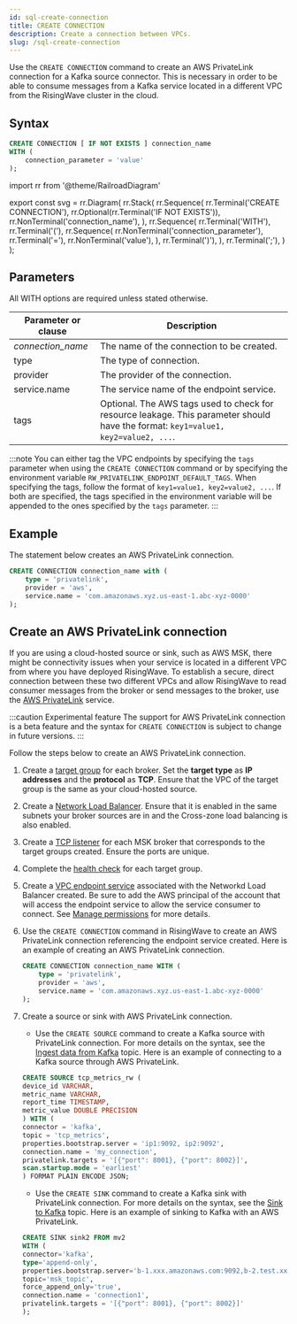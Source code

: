 ```yaml
---
id: sql-create-connection
title: CREATE CONNECTION
description: Create a connection between VPCs.
slug: /sql-create-connection
---
```

<head>
  <link rel="canonical" href="https://docs.risingwave.com/docs/current/sql-create-connection/" />
</head>

Use the `CREATE CONNECTION` command to create an AWS PrivateLink connection for a Kafka source connector. This is necessary in order to be able to consume messages from a Kafka service located in a different VPC from the RisingWave cluster in the cloud.


## Syntax

```sql
CREATE CONNECTION [ IF NOT EXISTS ] connection_name
WITH (
    connection_parameter = 'value'
);
```


import rr from '@theme/RailroadDiagram'

export const svg = rr.Diagram(
    rr.Stack(
        rr.Sequence(
            rr.Terminal('CREATE CONNECTION'),
            rr.Optional(rr.Terminal('IF NOT EXISTS')),
            rr.NonTerminal('connection_name'),
        ),
        rr.Sequence(
            rr.Terminal('WITH'),
            rr.Terminal('('),
            rr.Sequence(
                rr.NonTerminal('connection_parameter'),
                rr.Terminal('='),
                rr.NonTerminal('value'),
            ),
            rr.Terminal(')'),
        ),
        rr.Terminal(';'),
    )
);

<drawer SVG={svg} />


## Parameters

All WITH options are required unless stated otherwise. 

|Parameter or clause            | Description           |
|-------------------------------|-----------------------|
|*connection_name*              |The name of the connection to be created.|
|type                           |The type of connection.|
|provider                       |The provider of the connection.|
|service.name                   |The service name of the endpoint service.|
|tags                           |Optional. The AWS tags used to check for resource leakage. This parameter should have the format: `key1=value1, key2=value2, ...`.|

:::note
You can either tag the VPC endpoints by specifying the `tags` parameter when using the `CREATE CONNECTION` command or by specifying the environment variable `RW_PRIVATELINK_ENDPOINT_DEFAULT_TAGS`. When specifying the tags, follow the format of `key1=value1, key2=value2, ...`. If both are specified, the tags specified in the environment variable will be appended to the ones specified by the `tags` parameter. 
:::

## Example

The statement below creates an AWS PrivateLink connection.

```sql
CREATE CONNECTION connection_name with (
    type = 'privatelink',
    provider = 'aws',
    service.name = 'com.amazonaws.xyz.us-east-1.abc-xyz-0000'
);
```

## Create an AWS PrivateLink connection

If you are using a cloud-hosted source or sink, such as AWS MSK, there might be connectivity issues when your service is located in a different VPC from where you have deployed RisingWave. To establish a secure, direct connection between these two different VPCs and allow RisingWave to read consumer messages from the broker or send messages to the broker, use the [AWS PrivateLink](https://docs.aws.amazon.com/vpc/latest/privatelink/privatelink-share-your-services.html) service.

:::caution Experimental feature
The support for AWS PrivateLink connection is a beta feature and the syntax for `CREATE CONNECTION` is subject to change in future versions.
:::

Follow the steps below to create an AWS PrivateLink connection.

1. Create a [target group](https://docs.aws.amazon.com/elasticloadbalancing/latest/network/create-target-group.html) for each broker. Set the **target type** as **IP addresses** and the **protocol** as **TCP**. Ensure that the VPC of the target group is the same as your cloud-hosted source.

2. Create a [Network Load Balancer](https://docs.aws.amazon.com/elasticloadbalancing/latest/network/create-network-load-balancer.html). Ensure that it is enabled in the same subnets your broker sources are in and the Cross-zone load balancing is also enabled.

3. Create a [TCP listener](https://docs.aws.amazon.com/elasticloadbalancing/latest/network/create-listener.html) for each MSK broker that corresponds to the target groups created. Ensure the ports are unique.

4. Complete the [health check](https://docs.aws.amazon.com/elasticloadbalancing/latest/network/target-group-health-checks.html) for each target group.

5. Create a [VPC endpoint service](https://docs.aws.amazon.com/vpc/latest/privatelink/create-endpoint-service.html) associated with the Networkd Load Balancer created. Be sure to add the AWS principal of the account that will access the endpoint service to allow the service consumer to connect. See [Manage permissions](https://docs.aws.amazon.com/vpc/latest/privatelink/configure-endpoint-service.html#add-remove-permissions) for more details.

6. Use the `CREATE CONNECTION` command in RisingWave to create an AWS PrivateLink connection referencing the endpoint service created. Here is an example of creating an AWS PrivateLink connection.

    ```sql
    CREATE CONNECTION connection_name WITH (
        type = 'privatelink',
        provider = 'aws',
        service.name = 'com.amazonaws.xyz.us-east-1.abc-xyz-0000'
    );
    ```

7. Create a source or sink with AWS PrivateLink connection.
    - Use the `CREATE SOURCE` command to create a Kafka source with PrivateLink connection. For more details on the syntax, see the [Ingest data from Kafka](/create-source/create-source-kafka.md) topic. Here is an example of connecting to a Kafka source through AWS PrivateLink.

    ```sql
    CREATE SOURCE tcp_metrics_rw (
    device_id VARCHAR,
    metric_name VARCHAR,
    report_time TIMESTAMP,
    metric_value DOUBLE PRECISION
    ) WITH (
    connector = 'kafka',
    topic = 'tcp_metrics',
    properties.bootstrap.server = 'ip1:9092, ip2:9092',
    connection.name = 'my_connection',
    privatelink.targets = '[{"port": 8001}, {"port": 8002}]',
    scan.startup.mode = 'earliest'
    ) FORMAT PLAIN ENCODE JSON;
    ```

     - Use the `CREATE SINK` command to create a Kafka sink with PrivateLink connection. For more details on the syntax, see the [Sink to Kafka](/guides/create-sink-kafka.md) topic. Here is an example of sinking to Kafka with an AWS PrivateLink.

    ```sql
    CREATE SINK sink2 FROM mv2
    WITH (
    connector='kafka',
    type='append-only',
    properties.bootstrap.server='b-1.xxx.amazonaws.com:9092,b-2.test.xxx.amazonaws.com:9092',
    topic='msk_topic',
    force_append_only='true',
    connection.name = 'connection1',
    privatelink.targets = '[{"port": 8001}, {"port": 8002}]'
    );
    ```